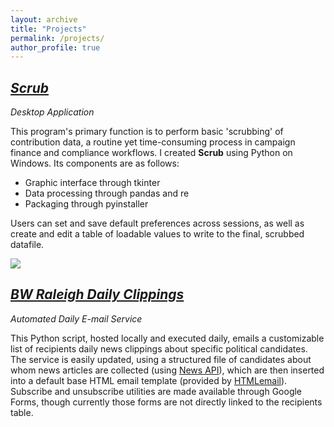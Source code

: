 ```yaml
---
layout: archive
title: "Projects"
permalink: /projects/
author_profile: true
---
```

<h2><i><a href="" target="_blank">Scrub</a></i></h2>

*Desktop Application*

This program's primary function is to perform basic 'scrubbing' of contribution data, a routine yet time-consuming process in campaign finance and compliance workflows. I created **Scrub** using Python on Windows. Its components are as follows:

+ Graphic interface through tkinter
+ Data processing through pandas and re
+ Packaging through pyinstaller

Users can set and save default preferences across sessions, as well as create and edit a table of loadable values to write to the final, scrubbed datafile. 

<img src = "https://johnbroberson.github.io/images/Schematic.png">

<h2><i><a href="" target="_blank">BW Raleigh Daily Clippings</a></i></h2>

*Automated Daily E-mail Service*

This Python script, hosted locally and executed daily, emails a customizable list of recipients daily news clippings about specific political candidates. The service is easily updated, using a structured file of candidates about whom news articles are collected (using <a target="_blank" href="http://newsapi.org/">News API</a>), which are then inserted into a default base HTML email template (provided by <a target="_blank" href="https://htmlemail.io/">HTMLemail</a>). Subscribe and unsubscribe utilities are made available through Google Forms, though currently those forms are not directly linked to the recipients table.
